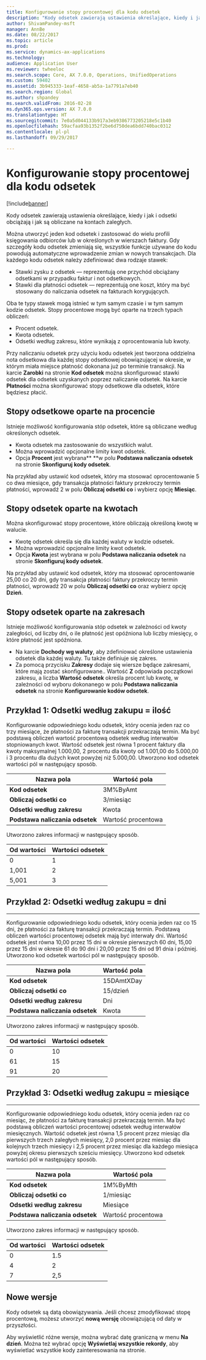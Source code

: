 ```yaml
---
title: Konfigurowanie stopy procentowej dla kodu odsetek
description: "Kody odsetek zawierają ustawienia określające, kiedy i jak i odsetki obciążają i jak są obliczane na kontach zaległych."
author: ShivamPandey-msft
manager: AnnBe
ms.date: 08/22/2017
ms.topic: article
ms.prod: 
ms.service: dynamics-ax-applications
ms.technology: 
audience: Application User
ms.reviewer: twheeloc
ms.search.scope: Core, AX 7.0.0, Operations, UnifiedOperations
ms.custom: 59402
ms.assetid: 3b945333-1eaf-4658-ab5a-1a7791a7eb40
ms.search.region: Global
ms.author: shpandey
ms.search.validFrom: 2016-02-28
ms.dyn365.ops.version: AX 7.0.0
ms.translationtype: HT
ms.sourcegitcommit: 7e0a5d044133b917a3eb9386773205218e5c1b40
ms.openlocfilehash: 59acfaa93b1352f2be6d750dea6bdd740bac0312
ms.contentlocale: pl-pl
ms.lasthandoff: 09/29/2017

---
```


# <a name="set-up-interest-rates-for-an-interest-code"></a>Konfigurowanie stopy procentowej dla kodu odsetek

[!include[banner](../includes/banner.md)]


Kody odsetek zawierają ustawienia określające, kiedy i jak i odsetki obciążają i jak są obliczane na kontach zaległych.

Można utworzyć jeden kod odsetek i zastosować do wielu profili księgowania odbiorców lub w określonych w wierszach faktury. Gdy szczegóły kodu odsetek zmieniają się, wszystkie funkcje używane do kodu powodują automatyczne wprowadzenie zmian w nowych transakcjach. Dla każdego kodu odsetek należy zdefiniować dwa rodzaje stawek:
-   Stawki zysku z odsetek — reprezentują one przychód obciążany odsetkami w przypadku faktur i not odsetkowych.
-   Stawki dla płatności odsetek — reprezentują one koszt, który ma być stosowany do naliczania odsetek na fakturach korygujących.

Oba te typy stawek mogą istnieć w tym samym czasie i w tym samym kodzie odsetek. Stopy procentowe mogą być oparte na trzech typach obliczeń:
-   Procent odsetek.
-   Kwota odsetek.
-   Odsetki według zakresu, które wynikają z oprocentowania lub kwoty.

Przy naliczaniu odsetek przy użyciu kodu odsetek jest tworzona oddzielna nota odsetkowa dla każdej stopy odsetkowej obowiązującej w okresie, w którym miała miejsce płatność dokonana już po terminie transakcji. Na karcie **Zarobki** na stronie **Kod odsetek** można skonfigurować stawki odsetek dla odsetek uzyskanych poprzez naliczanie odsetek. Na karcie **Płatności** można skonfigurować stopy odsetkowe dla odsetek, które będziesz płacić.

## <a name="interest-rates-based-on-a-percentage"></a>Stopy odsetkowe oparte na procencie
Istnieje możliwość konfigurowania stóp odsetek, które są obliczane według określonych odsetek.

-   Kwota odsetek ma zastosowanie do wszystkich walut.
-   Można wprowadzić opcjonalne limity kwot odsetek.
-   Opcja **Procent** jest wybrana** **w polu **Podstawa naliczania odsetek** na stronie **Skonfiguruj kody odsetek**.

Na przykład aby ustawić kod odsetek, który ma stosować oprocentowanie 5 co dwa miesiące, gdy transakcja płatności faktury przekroczy termin płatności, wprowadź 2 w polu **Obliczaj odsetki co** i wybierz opcję **Miesiąc**.

## <a name="interest-rates-based-on-amounts"></a>Stopy odsetek oparte na kwotach
Można skonfigurować stopy procentowe, które obliczają określoną kwotę w walucie.
-   Kwotę odsetek określa się dla każdej waluty w kodzie odsetek.
-   Można wprowadzić opcjonalne limity kwot odsetek.
-   Opcja **Kwota** jest wybrana w polu **Podstawa naliczania odsetek** na stronie **Skonfiguruj kody odsetek**.

Na przykład aby ustawić kod odsetek, który ma stosować oprocentowanie 25,00 co 20 dni, gdy transakcja płatności faktury przekroczy termin płatności, wprowadź 20 w polu **Obliczaj odsetki co** oraz wybierz opcję **Dzień**.

## <a name="interest-rates-based-on-ranges"></a>Stopy odsetek oparte na zakresach
Istnieje możliwość konfigurowania stóp odsetek w zależności od kwoty zaległości, od liczby dni, o ile płatność jest opóźniona lub liczby miesięcy, o które płatność jest spóźniona.
-   Na karcie **Dochody wg waluty**, aby zdefiniować określone ustawienia odsetek dla każdej waluty. Tu także definiuje się zakres.
-   Za pomocą przycisku **Zakresy** dodaje się wiersze będące zakresami, które mają zostać skonfigurowane.. Wartość **Z** odpowiada początkowi zakresu, a liczba **Wartość odsetek** określa procent lub kwotę, w zależności od wyboru dokonanego w polu **Podstawa naliczania odsetek** na stronie **Konfigurowanie kodów odsetek**.

## <a name="example-1-interest-by-range--amount"></a>Przykład 1: Odsetki według zakupu = ilość
Konfigurowanie odpowiedniego kodu odsetek, który ocenia jeden raz co trzy miesiące, że płatności za fakturę transakcji przekraczają termin. Ma być podstawą obliczeń wartość procentową odsetek według interwałów stopniowanych kwot. Wartość odsetek jest równa 1 procent faktury dla kwoty maksymalnej 1.000,00, 2 procentu dla kwoty od 1.001,00 do 5.000,00 i 3 procentu dla dużych kwot powyżej niż 5.000,00. Utworzono kod odsetek wartości pól w następujący sposób.

| **Nazwa pola**                  | **Wartość pola** |
|---------------------------------|-----------------|
| **Kod odsetek**               | 3M%ByAmt        |
| **Obliczaj odsetki co**    | 3/miesiąc         |
| **Odsetki według zakresu**           | Kwota          |
| **Podstawa naliczania odsetek** | Wartość procentowa      |

Utworzono zakres informacji w następujący sposób.

| **Od wartości** | **Wartości odsetek** |
|----------------|--------------------|
| 0              | 1                  |
| 1,001          | 2                  |
| 5,001          | 3                  |

 
## <a name="example-2-interest-by-range--days"></a>Przykład 2: Odsetki według zakupu = dni
--------------------------------------------------

Konfigurowanie odpowiedniego kodu odsetek, który ocenia jeden raz co 15 dni, że płatności za fakturę transakcji przekraczają termin. Podstawą obliczeń wartości procentowej odsetek mają być interwały dni. Wartość odsetek jest równa 10,00 przez 15 dni w okresie pierwszych 60 dni, 15,00 przez 15 dni w okresie 61 do 90 dni i 20,00 przez 15 dni od 91 dnia i później. Utworzono kod odsetek wartości pól w następujący sposób.

| **Nazwa pola**                  | **Wartość pola** |
|---------------------------------|-----------------|
| **Kod odsetek**               | 15DAmtXDay      |
| **Obliczaj odsetki co**    | 15/dzień          |
| **Odsetki według zakresu**           | Dni            |
| **Podstawa naliczania odsetek** | Kwota          |

Utworzono zakres informacji w następujący sposób.

| **Od wartości** | **Wartości odsetek** |
|----------------|--------------------|
| 0              | 10                 |
| 61             | 15                 |
| 91             | 20                 |

 
## <a name="example-3-interest-by-range--months"></a>Przykład 3: Odsetki według zakupu = miesiące
----------------------------------------------------

Konfigurowanie odpowiedniego kodu odsetek, który ocenia jeden raz co miesiąc, że płatności za fakturę transakcji przekraczają termin. Ma być podstawą obliczeń wartości procentowej odsetek według interwałów miesięcznych. Wartość odsetek jest równa 1,5 procent przez miesiąc dla pierwszych trzech zaległych miesięcy, 2,0 procent przez miesiąc dla kolejnych trzech miesięcy i 2,5 procent przez miesiąc dla każdego miesiąca powyżej okresu pierwszych sześciu miesięcy. Utworzono kod odsetek wartości pól w następujący sposób.

| **Nazwa pola**                  | **Wartość pola** |
|---------------------------------|-----------------|
| **Kod odsetek**               | 1M%ByMth        |
| **Obliczaj odsetki co**    | 1/miesiąc         |
| **Odsetki według zakresu**           | Miesiące          |
| **Podstawa naliczania odsetek** | Wartość procentowa      |

Utworzono zakres informacji w następujący sposób.

| **Od wartości** | **Wartości odsetek** |
|----------------|--------------------|
| 0              | 1.5                |
| 4              | 2                  |
| 7              | 2,5                |

## <a name="new-versions"></a>Nowe wersje
Kody odsetek są datą obowiązywania. Jeśli chcesz zmodyfikować stopę procentową, możesz utworzyć **nową wersję** obowiązującą od daty w przyszłości.

Aby wyświetlić różne wersje, można wybrać datę graniczną w menu **Na dzień**. Można też wybrać opcję **Wyświetlaj wszystkie rekordy**, aby wyświetlać wszystkie kody zainteresowania na stronie.




